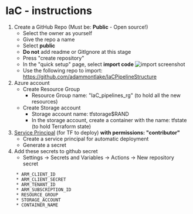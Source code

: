 IaC - instructions
============
1. Create a GitHub Repo (Must be: **Public** - Open source!)
   * Select the owner as yourself
   * Give the repo a name
   * Select **public**
   * **Do not** add readme or GitIgnore at this stage
   * Press "create repository"
   * In the "quick setup" page, select **import code** ![import screenshot](https://assets.digitalocean.com/articles/alligator/boo.svg)
   * Use the following repo to import: https://github.com/adammontlake/IaCPipelineStructure
6. Azure account
   * Create Resource Group 
     * Resource Group name: "IaC_pipelines_rg" (to hold all the new resources)
   * Create Storage account
     * Storage account name: tfstorage$RAND
     * In the storage account, create a container with the name: tfstate (to hold Terraform state)
7. [Service Principal](https://learn.microsoft.com/en-us/azure/purview/create-service-principal-azure) (for TF to deploy)  **with permissions: "contributor"**
    * Create a service principal for automatic deployment
    * Generate a secret 
8. Add these secrets to github secret
    * Settings  ->  Secrets and Variables  ->  Actions  ->  New repository secret
~~~
    * ARM_CLIENT_ID 
    * ARM_CLIENT_SECRET 
    * ARM_TENANT_ID 
    * ARM_SUBSCRIPTION_ID 
    * RESOURCE_GROUP
    * STORAGE_ACCOUNT
    * CONTAINER_NAME
~~~

